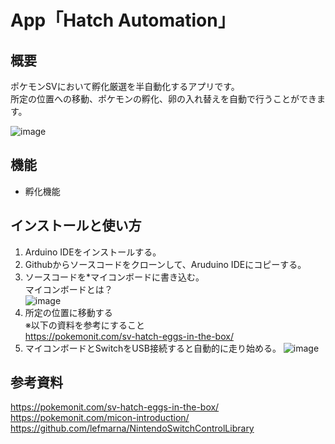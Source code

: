 # App「Hatch Automation」

## 概要

ポケモンSVにおいて孵化厳選を半自動化するアプリです。  
所定の位置への移動、ポケモンの孵化、卵の入れ替えを自動で行うことができます。

![image](https://github.com/kondo-akihiro-git/practice-arduino-pokemon/assets/139307918/9b8f3ed1-040e-400c-8d6f-c61bf1ce9b2c)

## 機能

- 孵化機能

## インストールと使い方

1. Arduino IDEをインストールする。   
2. Githubからソースコードをクローンして、Aruduino IDEにコピーする。  
3. ソースコードを*マイコンボードに書き込む。  
   マイコンボードとは？  
   ![image](https://github.com/kondo-akihiro-git/practice-arduino-pokemon/assets/139307918/404f08fb-c59f-4d63-9158-3a60117d5236)
5. 所定の位置に移動する  
   ※以下の資料を参考にすること  
   https://pokemonit.com/sv-hatch-eggs-in-the-box/
7. マイコンボードとSwitchをUSB接続すると自動的に走り始める。
   ![image](https://github.com/kondo-akihiro-git/practice-arduino-pokemon/assets/139307918/80587e99-4f1e-433e-9f9a-e324ceca3968)

## 参考資料
https://pokemonit.com/sv-hatch-eggs-in-the-box/  
https://pokemonit.com/micon-introduction/  
https://github.com/lefmarna/NintendoSwitchControlLibrary
